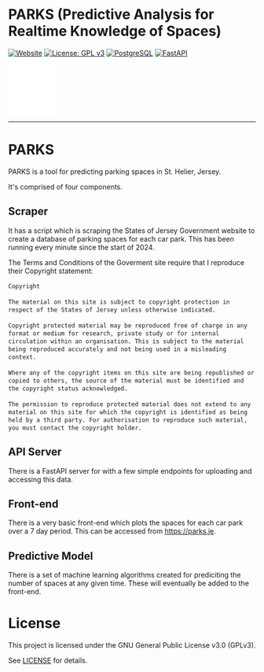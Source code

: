 # PARKS (Predictive Analysis for Realtime Knowledge of Spaces)


[![Website](https://img.shields.io/badge/site-parks.je-greeb)](https://parks.je)
[![License: GPL v3](https://img.shields.io/badge/License-GPLv3-red.svg)](https://www.gnu.org/licenses/gpl-3.0)
[![PostgreSQL](https://img.shields.io/badge/PostgreSQL-316192?logo=postgresql&logoColor=white)](https://www.postgresql.org/)
[![FastAPI](https://img.shields.io/badge/FastAPI-009688?logo=fastapi&logoColor=white)](https://fastapi.tiangolo.com/)

<img src="icon.png" width="100"/>

---

# PARKS
PARKS is a tool for predicting parking spaces in St. Helier, Jersey.

It's comprised of four components.

## Scraper

It has a script which is scraping the States of Jersey Government website to create a database of parking spaces for each car park. This has been running every minute since the start of 2024.

The Terms and Conditions of the Goverment site require that I reproduce their Copyright statement:

```
Copyright

The material on this site is subject to copyright protection in respect of the States of Jersey unless otherwise indicated.

Copyright protected material may be reproduced free of charge in any format or medium for research, private study or for internal circulation within an organisation. This is subject to the material being reproduced accurately and not being used in a misleading context.

Where any of the copyright items on this site are being republished or copied to others, the source of the material must be identified and the copyright status acknowledged.

The permission to reproduce protected material does not extend to any material on this site for which the copyright is identified as being held by a third party. For authorisation to reproduce such material, you must contact the copyright holder.
```

## API Server

There is a FastAPI server for with a few simple endpoints for uploading and accessing this data.

## Front-end

There is a very basic front-end which plots the spaces for each car park over a 7 day period. This can be accessed from https://parks.je.

## Predictive Model

There is a set of machine learning algorithms created for prediciting the number of spaces at any given time. These will eventually be added to the front-end.


# License

This project is licensed under the GNU General Public License v3.0 (GPLv3).

See [LICENSE](LICENSE) for details.